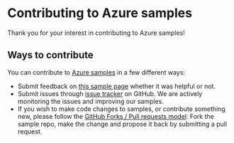 # Contributing to Azure samples

Thank you for your interest in contributing to Azure samples!

## Ways to contribute

You can contribute to [Azure samples](https://github.com/Azure-Samples/resources-dotnet-deploy-using-arm-template) in a few different ways:

- Submit feedback on [this sample page](https://azure.microsoft.com/documentation/samples/resources-dotnet-deploy-using-arm-template/) whether it was helpful or not.  
- Submit issues through [issue tracker](https://github.com/Azure-Samples/resources-dotnet-deploy-using-arm-template/issues) on GitHub. We are actively monitoring the issues and improving our samples.
- If you wish to make code changes to samples, or contribute something new, please follow the [GitHub Forks / Pull requests model](https://help.github.com/articles/fork-a-repo/): Fork the sample repo, make the change and propose it back by submitting a pull request.